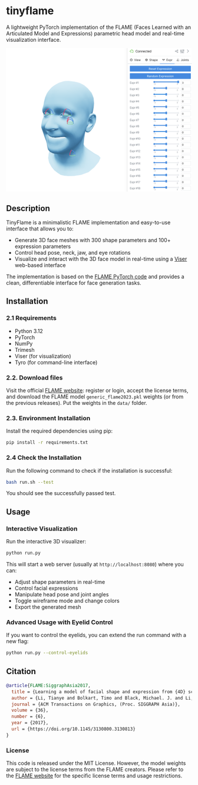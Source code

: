 # tinyflame

A lightweight PyTorch implementation of the FLAME (Faces Learned with an Articulated Model and Expressions) parametric head model and real-time visualization interface.

![tinyflame](assets/demo.png)

## Description

TinyFlame is a minimalistic FLAME implementation and easy-to-use interface that allows you to:
- Generate 3D face meshes with 300 shape parameters and 100+ expression parameters
- Control head pose, neck, jaw, and eye rotations
- Visualize and interact with the 3D face model in real-time using a [Viser](https://github.com/viser-ai/viser) web-based interface

The implementation is based on the [FLAME PyTorch code](https://github.com/soubhiksanyal/FLAME_PyTorch) and provides a clean, differentiable interface for face generation tasks.

## Installation

### 2.1 Requirements

- Python 3.12
- PyTorch
- NumPy
- Trimesh
- Viser (for visualization)
- Tyro (for command-line interface)

### 2.2. Download files

Visit the official [FLAME website](https://flame.is.tue.mpg.de): register or login, accept the license terms, and download the FLAME model `generic_flame2023.pkl` weights (or from the previous releases). Put the weights in the `data/` folder.

### 2.3. Environment Installation

Install the required dependencies using pip:

```bash
pip install -r requirements.txt
```

### 2.4 Check the Installation

Run the following command to check if the installation is successful:

```bash
bash run.sh --test
```

You should see the successfully passed test.

## Usage

### Interactive Visualization

Run the interactive 3D visualizer:

```bash
python run.py
```

This will start a web server (usually at `http://localhost:8080`) where you can:
- Adjust shape parameters in real-time
- Control facial expressions
- Manipulate head pose and joint angles
- Toggle wireframe mode and change colors
- Export the generated mesh

### Advanced Usage with Eyelid Control

If you want to control the eyelids, you can extend the run command with a new flag:

```bash
python run.py --control-eyelids
```

## Citation


```bibtex
@article{FLAME:SiggraphAsia2017,
  title = {Learning a model of facial shape and expression from {4D} scans},
  author = {Li, Tianye and Bolkart, Timo and Black, Michael. J. and Li, Hao and Romero, Javier},
  journal = {ACM Transactions on Graphics, (Proc. SIGGRAPH Asia)},
  volume = {36},
  number = {6},
  year = {2017},
  url = {https://doi.org/10.1145/3130800.3130813}
}
```

### License

This code is released under the MIT License. However, the model weights are subject to the license terms from the FLAME creators. Please refer to the [FLAME website](https://flame.is.tue.mpg.de) for the specific license terms and usage restrictions.